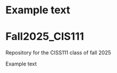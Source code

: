 # Example text

# 

# Fall2025\_CIS111

Repository for the CISS111 class of fall 2025

Example text

